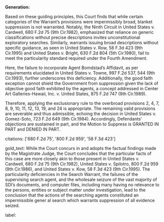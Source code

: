 **Generation:**

Based on these guiding principles, this Court finds that while certain categories of the Warrant’s provisions were impermissibly broad, blanket suppression is not warranted. Notably, the Ninth Circuit in United States v. Cardwell, 680 F.2d 75 (9th Cir.1982), emphasized that reliance on generic classifications without precise descriptions invites unconstitutional exploratory searches. Similarly, warrants issuing broad descriptions without specific guidance, as seen in United States v. Row, 58 F.3d 423 (9th Cir.1995) and United States v. Bright, 630 F.2d 804 (5th Cir.1980), fail to meet the particularity standard required under the Fourth Amendment.

Here, the failure to incorporate Agent Bomdstad’s Affidavit, as per requirements elucidated in United States v. Towne, 997 F.2d 537, 544 (9th Cir.1993), further underscores this deficiency. Additionally, the good faith exception cannot shield the Government from suppression given the lack of objective good faith exhibited by the agents, a concept addressed in Center Art Galleries-Hawaii, Inc. v. United States, 875 F.2d 747 (9th Cir.1989).

Therefore, applying the exclusionary rule to the overbroad provisions 2, 4, 7, 8, 9, 10, 11, 12, 13, 19, and 24 is appropriate. The remaining valid provisions are severable and thus admissible, echoing the decision in United States v. Gomez-Soto, 723 F.2d 649 (9th Cir.1984). Accordingly, Defendants' objections are sustained in part, and the Motion to Suppress is GRANTED IN PART and DENIED IN PART.

citations: ['680 F.2d 75', '800 F.2d 959', '58 F.3d 423']

gold_text: While the Court concurs in and adopts the factual findings made by the Magistrate Judge, the Court concludes that the particular facts of this case are more closely akin to those present in United States v. Cardwell, 680 F.2d 75 (9th Cir.1982), United States v. Spilotro, 800 F.2d 959 (9th Cir.1986), and United States v. Kow, 58 F.3d 423 (9th Cir.1995). The particularity deficiencies in the Search Warrant, the failures of the supervising search agent, and the wholesale seizure of the vast majority of SDI’s documents, and computer files, including many having no relevance to the persons, entities or subject matter under investigation, lead to the conclusion that the actions of the searching agents constituted an impermissible gener al search which warrants suppression of all evidence seized.

label: 